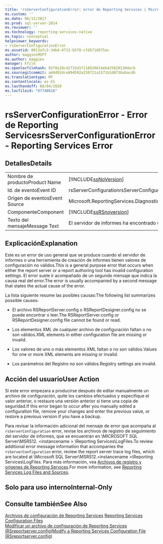 ```yaml
---
title: 'rsServerConfigurationError: error de Reporting Services | Microsoft Docs'
ms.custom: ''
ms.date: 06/13/2017
ms.prod: sql-server-2014
ms.reviewer: ''
ms.technology: reporting-services-native
ms.topic: conceptual
helpviewer_keywords:
- rsServerConfigurationError
ms.assetid: 0913afc2-34b4-4713-b570-cfd5718975ac
author: maggiesMSFT
ms.author: maggies
manager: kfile
ms.openlocfilehash: 02f8a18c42715d1f118920614eb425820130dacb
ms.sourcegitcommit: ad4d92dce894592a259721a1571b1d8736abacdb
ms.translationtype: MT
ms.contentlocale: es-ES
ms.lasthandoff: 08/04/2020
ms.locfileid: "87748616"
---
```

# <a name="rsserverconfigurationerror---reporting-services-error"></a><span data-ttu-id="f2028-102">rsServerConfigurationError - Error de Reporting Services</span><span class="sxs-lookup"><span data-stu-id="f2028-102">rsServerConfigurationError - Reporting Services Error</span></span>
    
## <a name="details"></a><span data-ttu-id="f2028-103">Detalles</span><span class="sxs-lookup"><span data-stu-id="f2028-103">Details</span></span>  
  
|||  
|-|-|  
|<span data-ttu-id="f2028-104">Nombre de producto</span><span class="sxs-lookup"><span data-stu-id="f2028-104">Product Name</span></span>|[!INCLUDE[ssNoVersion](../../includes/ssnoversion-md.md)]|  
|<span data-ttu-id="f2028-105">Id. de evento</span><span class="sxs-lookup"><span data-stu-id="f2028-105">Event ID</span></span>|<span data-ttu-id="f2028-106">rsServerConfiguration</span><span class="sxs-lookup"><span data-stu-id="f2028-106">rsServerConfiguration</span></span>|  
|<span data-ttu-id="f2028-107">Origen de eventos</span><span class="sxs-lookup"><span data-stu-id="f2028-107">Event Source</span></span>|<span data-ttu-id="f2028-108">Microsoft.ReportingServices.Diagnostics.Utilities.ErrorStrings</span><span class="sxs-lookup"><span data-stu-id="f2028-108">Microsoft.ReportingServices.Diagnostics.Utilities.ErrorStrings</span></span>|  
|<span data-ttu-id="f2028-109">Componente</span><span class="sxs-lookup"><span data-stu-id="f2028-109">Component</span></span>|[!INCLUDE[ssRSnoversion](../../includes/ssrsnoversion-md.md)]|  
|<span data-ttu-id="f2028-110">Texto del mensaje</span><span class="sxs-lookup"><span data-stu-id="f2028-110">Message Text</span></span>|<span data-ttu-id="f2028-111">El servidor de informes ha encontrado un error de configuración.</span><span class="sxs-lookup"><span data-stu-id="f2028-111">The report server has encountered a configuration error.</span></span>|  
  
## <a name="explanation"></a><span data-ttu-id="f2028-112">Explicación</span><span class="sxs-lookup"><span data-stu-id="f2028-112">Explanation</span></span>  
 <span data-ttu-id="f2028-113">Este es un error de uso general que se produce cuando el servidor de informes o una herramienta de creación de informes tienen valores de configuración no válidos.</span><span class="sxs-lookup"><span data-stu-id="f2028-113">This is a general purpose error that occurs when either the report server or a report authoring tool has invalid configuration settings.</span></span> <span data-ttu-id="f2028-114">El error suele ir acompañado de un segundo mensaje que indica la causa real del error.</span><span class="sxs-lookup"><span data-stu-id="f2028-114">The error is usually accompanied by a second message that states the actual cause of the error.</span></span>  
  
 <span data-ttu-id="f2028-115">La lista siguiente resume las posibles causas:</span><span class="sxs-lookup"><span data-stu-id="f2028-115">The following list summarizes possible causes:</span></span>  
  
-   <span data-ttu-id="f2028-116">El archivo RSReportServer.config o RSReportDesigner.config no se puede encontrar o leer.</span><span class="sxs-lookup"><span data-stu-id="f2028-116">The RSReportServer.config or RSReportDesigner.config file cannot be found or read.</span></span>  
  
-   <span data-ttu-id="f2028-117">Los elementos XML de cualquier archivo de configuración faltan o no son válidos.</span><span class="sxs-lookup"><span data-stu-id="f2028-117">XML elements in either configuration file are missing or invalid.</span></span>  
  
-   <span data-ttu-id="f2028-118">Los valores de uno o más elementos XML faltan o no son válidos.</span><span class="sxs-lookup"><span data-stu-id="f2028-118">Values for one or more XML elements are missing or invalid.</span></span>  
  
-   <span data-ttu-id="f2028-119">Los parámetros del Registro no son válidos.</span><span class="sxs-lookup"><span data-stu-id="f2028-119">Registry settings are invalid.</span></span>  
  
## <a name="user-action"></a><span data-ttu-id="f2028-120">Acción del usuario</span><span class="sxs-lookup"><span data-stu-id="f2028-120">User Action</span></span>  
 <span data-ttu-id="f2028-121">Si este error empezara a producirse después de editar manualmente un archivo de configuración, quite los cambios efectuados y especifique el valor anterior, o restaure una versión anterior si tiene una copia de seguridad.</span><span class="sxs-lookup"><span data-stu-id="f2028-121">If this error began to occur after you manually edited a configuration file, remove your changes and enter the previous value, or restore a previous version if you have a backup.</span></span>  
  
 <span data-ttu-id="f2028-122">Para revisar la información adicional del mensaje de error que acompaña al `rsServerConfiguration` error, revise los archivos de registro de seguimiento del servidor de informes, que se encuentran en \MICROSOFT SQL Server\MSRS12. \<instancename > \Reporting Services\LogFiles.</span><span class="sxs-lookup"><span data-stu-id="f2028-122">To review additional error message information that accompanies the `rsServerConfiguration` error, review the report server trace log files, which are located at \Microsoft SQL Server\MSRS12.\<instancename >\Reporting Services\LogFiles.</span></span> <span data-ttu-id="f2028-123">Para más información, vea [Archivos de registro y orígenes de Reporting Services](../report-server/reporting-services-log-files-and-sources.md).</span><span class="sxs-lookup"><span data-stu-id="f2028-123">For more information, see [Reporting Services Log Files and Sources](../report-server/reporting-services-log-files-and-sources.md).</span></span>  
  
## <a name="internal-only"></a><span data-ttu-id="f2028-124">Solo para uso interno</span><span class="sxs-lookup"><span data-stu-id="f2028-124">Internal-Only</span></span>  
  
## <a name="see-also"></a><span data-ttu-id="f2028-125">Consulte también</span><span class="sxs-lookup"><span data-stu-id="f2028-125">See Also</span></span>  
 <span data-ttu-id="f2028-126">[Archivos de configuración de Reporting Services](../report-server/reporting-services-configuration-files.md) </span><span class="sxs-lookup"><span data-stu-id="f2028-126">[Reporting Services Configuration Files](../report-server/reporting-services-configuration-files.md) </span></span>  
 [<span data-ttu-id="f2028-127">Modificar un archivo de configuración de Reporting Services &#40;RSreportserver.config&#41;</span><span class="sxs-lookup"><span data-stu-id="f2028-127">Modify a Reporting Services Configuration File &#40;RSreportserver.config&#41;</span></span>](../report-server/modify-a-reporting-services-configuration-file-rsreportserver-config.md)  
  
  

